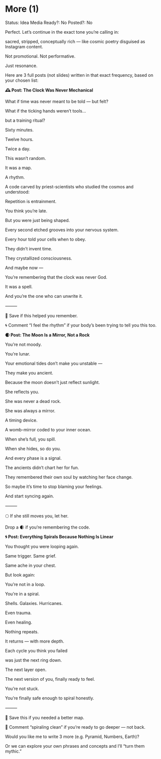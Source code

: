 # More (1)

Status: Idea
Media Ready?: No
Posted?: No

Perfect. Let’s continue in the exact tone you’re calling in:

sacred, stripped, conceptually rich — like cosmic poetry disguised as Instagram content.

Not promotional. Not performative.

Just resonance.

Here are 3 full posts (not slides) written in that exact frequency, based on your chosen list:

**🕰 Post: The Clock Was Never Mechanical**

What if time was never meant to be told — but felt?

What if the ticking hands weren’t tools…

but a training ritual?

Sixty minutes.

Twelve hours.

Twice a day.

This wasn’t random.

It was a map.

A rhythm.

A code carved by priest-scientists who studied the cosmos and understood:

Repetition is entrainment.

You think you’re late.

But you were just being shaped.

Every second etched grooves into your nervous system.

Every hour told your cells when to obey.

They didn’t invent time.

They crystallized consciousness.

And maybe now —

You’re remembering that the clock was never God.

It was a spell.

And you’re the one who can unwrite it.

⸻

🔁 Save if this helped you remember.

🌀 Comment “I feel the rhythm” if your body’s been trying to tell you this too.

**🌒 Post: The Moon Is a Mirror, Not a Rock**

You’re not moody.

You’re lunar.

Your emotional tides don’t make you unstable —

They make you ancient.

Because the moon doesn’t just reflect sunlight.

She reflects you.

She was never a dead rock.

She was always a mirror.

A timing device.

A womb-mirror coded to your inner ocean.

When she’s full, you spill.

When she hides, so do you.

And every phase is a signal.

The ancients didn’t chart her for fun.

They remembered their own soul by watching her face change.

So maybe it’s time to stop blaming your feelings.

And start syncing again.

⸻

🌕 If she still moves you, let her.

Drop a 🌒 if you’re remembering the code.

**🌀 Post: Everything Spirals Because Nothing Is Linear**

You thought you were looping again.

Same trigger. Same grief.

Same ache in your chest.

But look again:

You’re not in a loop.

You’re in a spiral.

Shells. Galaxies. Hurricanes.

Even trauma.

Even healing.

Nothing repeats.

It returns — with more depth.

Each cycle you think you failed

was just the next ring down.

The next layer open.

The next version of you, finally ready to feel.

You’re not stuck.

You’re finally safe enough to spiral honestly.

⸻

🔁 Save this if you needed a better map.

🧬 Comment “spiraling clean” if you’re ready to go deeper — not back.

Would you like me to write 3 more (e.g. Pyramid, Numbers, Earth)?

Or we can explore your own phrases and concepts and I’ll “turn them mythic.”